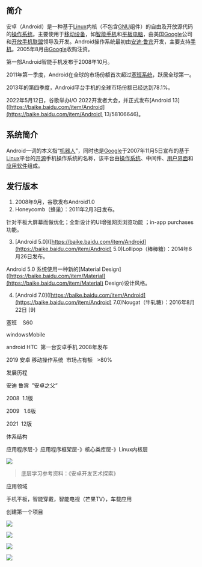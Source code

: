 ## 简介
安卓（Android）是一种基于[Linux](https://baike.baidu.com/item/Linux/27050)内核（不包含[GNU](https://baike.baidu.com/item/GNU/671972)组件）的自由及开放源代码的[操作系统](https://baike.baidu.com/item/%E6%93%8D%E4%BD%9C%E7%B3%BB%E7%BB%9F/192)。主要使用于[移动设备](https://baike.baidu.com/item/%E7%A7%BB%E5%8A%A8%E8%AE%BE%E5%A4%87/9157757)，如[智能手机](https://baike.baidu.com/item/%E6%99%BA%E8%83%BD%E6%89%8B%E6%9C%BA/94396)和[平板电脑](https://baike.baidu.com/item/%E5%B9%B3%E6%9D%BF%E7%94%B5%E8%84%91/1348389)，由美国[Google](https://baike.baidu.com/item/Google/86964)公司和[开放手机联盟](https://baike.baidu.com/item/%E5%BC%80%E6%94%BE%E6%89%8B%E6%9C%BA%E8%81%94%E7%9B%9F/9064338)领导及开发。Android操作系统最初由[安迪·鲁宾](https://baike.baidu.com/item/%E5%AE%89%E8%BF%AA%C2%B7%E9%B2%81%E5%AE%BE/6319331)开发，主要支持[手机](https://baike.baidu.com/item/%E6%89%8B%E6%9C%BA/6342)。2005年8月由[Google](https://baike.baidu.com/item/Google/86964)收购注资。

第一部Android智能手机发布于2008年10月。

2011年第一季度，Android在全球的市场份额首次超过[塞班系统](https://baike.baidu.com/item/%E5%A1%9E%E7%8F%AD%E7%B3%BB%E7%BB%9F/8506777)，跃居全球第一。

2013年的第四季度，Android平台手机的全球市场份额已经达到78.1%。

2022年5月12日，谷歌举办I/O 2022开发者大会，并正式发布[Android 13]([https://baike.baidu.com/item/Android](https://baike.baidu.com/item/Android) 13/58106646)。

## 系统简介

Android一词的本义指“[机器人](https://baike.baidu.com/item/%E6%9C%BA%E5%99%A8%E4%BA%BA/888)”，同时也是[Google](https://baike.baidu.com/item/Google/86964)于2007年11月5日宣布的基于[Linux](https://baike.baidu.com/item/Linux/27050)平台的[开源](https://baike.baidu.com/item/%E5%BC%80%E6%BA%90/246339)手机操作系统的名称，该平台由[操作系统](https://baike.baidu.com/item/%E6%93%8D%E4%BD%9C%E7%B3%BB%E7%BB%9F/192)、中间件、[用户界面](https://baike.baidu.com/item/%E7%94%A8%E6%88%B7%E7%95%8C%E9%9D%A2/6582461)和[应用软件](https://baike.baidu.com/item/%E5%BA%94%E7%94%A8%E8%BD%AF%E4%BB%B6/216367)组成。

## 发行版本

1.  2008年9月，谷歌发布Android1.0 
2.  Honeycomb（蜂巢）：2011年2月3日发布。 

针对平板大屏幕而做优化；全新设计的UI增强网页浏览功能 ；in-app purchases功能。

3. [Android 5.0]([https://baike.baidu.com/item/Android](https://baike.baidu.com/item/Android) 5.0)Lollipop（棒棒糖）：2014年6月26日发布。

Android 5.0 系统使用一种新的[Material Design]([https://baike.baidu.com/item/Material](https://baike.baidu.com/item/Material) Design)设计风格。

4. [Android 7.0]([https://baike.baidu.com/item/Android](https://baike.baidu.com/item/Android) 7.0)Nougat（牛轧糖）：2016年8月22日 [9]

塞班    S60

windowsMobile

android HTC  第一台安卓手机 2008年发布

2019 安卓 移动操作系统  市场占有额   >80%

发展历程

安迪 鲁宾  ”安卓之父“

2008  1.1版

2009   1.6版

2021  12版

体系结构

应用程序层-》应用程序框架层-》核心类库层-》Linux内核层

![](/images/a6845ce7be270858b637a3c58cf7e59b.png)

> 底层学习参考资料：《安卓开发艺术探索》


应用领域

手机平板，智能穿戴，智能电视（芒果TV），车载应用

创建第一个项目

![](/images/3028b76e69b3f40c14a8f16e5c9ca99b.png)

![](/images/747f596ffb6368a869a74a68c8f877f0.png)

![](/images/c954f2dad7484379aefb33148fc24dbc.png)

![](/images/33d75f979eff18a27b6ba14846883269.png)
